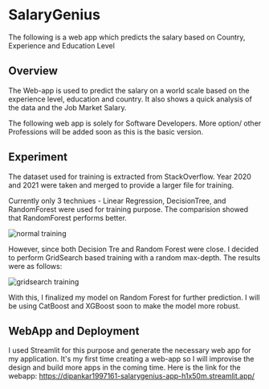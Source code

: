 # SalaryGenius
The following is a web app which predicts the salary based on Country, Experience and Education Level

## Overview
The Web-app is used to predict the salary on a world scale based on the experience level, education and country. It also shows a quick analysis of the data and the Job Market Salary.

The following web app is solely for Software Developers. More option/ other Professions will be added soon as this is the basic version.

## Experiment
The dataset used for training is extracted from StackOverflow. Year 2020 and 2021 were taken and merged to provide a larger file for training.

Currently only 3 techniues - Linear Regression, DecisionTree, and RandomForest were used for training purpose. The comparision showed that RandomForest performs better.

![normal training](https://user-images.githubusercontent.com/85514219/228039660-1a82ed9d-1afe-4523-9a9a-ad1fe172bdac.png)

However, since both Decision Tre and Random Forest were close. I decided to perform GridSearch based training with a random max-depth. The results were as follows:

![gridsearch training](https://user-images.githubusercontent.com/85514219/228040116-7d50e812-c9ac-4f3f-bcc8-83e7f8c64af1.png)

With this, I finalized my model on Random Forest for further prediction. I will be using CatBoost and XGBoost soon to make the model more robust.

## WebApp and Deployment

I used Streamlit for this purpose and generate the necessary web app for my application. It's my first time creating a web-app so I will improvise the design and build more apps in the coming time.
Here is the link for the webapp: https://dipankar1997161-salarygenius-app-h1x50m.streamlit.app/



